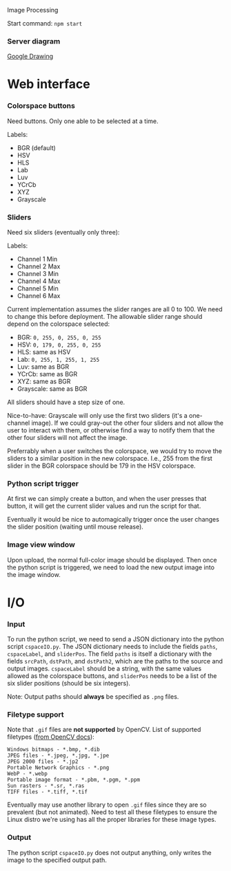 Image Processing

Start command: ```npm start```

### Server diagram
[Google Drawing](https://docs.google.com/drawings/d/1uWreipfi0DMKE4uUHaOYCQ-QzAgpVda_hICyem6VdqA/edit)

# Web interface

### Colorspace buttons

Need buttons. Only one able to be selected at a time.

Labels:
- BGR (default)
- HSV
- HLS
- Lab
- Luv
- YCrCb
- XYZ
- Grayscale

### Sliders

Need six sliders (eventually only three):

Labels:
- Channel 1 Min
- Channel 2 Max
- Channel 3 Min
- Channel 4 Max
- Channel 5 Min
- Channel 6 Max

Current implementation assumes the slider ranges are all 0 to 100. We need to change this before deployment.
The allowable slider range should depend on the colorspace selected:

- BGR: `0, 255, 0, 255, 0, 255`
- HSV: `0, 179, 0, 255, 0, 255`
- HLS: same as HSV
- Lab: `0, 255, 1, 255, 1, 255`
- Luv: same as BGR
- YCrCb: same as BGR
- XYZ: same as BGR
- Grayscale: same as BGR

All sliders should have a step size of one.

Nice-to-have: Grayscale will only use the first two sliders (it's a one-channel image). If we could gray-out the other four sliders and not allow the user to interact with them, or otherwise find a way to notify them that the other four sliders will not affect the image.

Preferrably when a user switches the colorspace, we would try to move the sliders to a similar position in the new colorspace. I.e., 255 from the first slider in the BGR colorspace should be 179 in the HSV colorspace.

### Python script trigger

At first we can simply create a button, and when the user presses that button, it will get the current slider values and run the script for that.

Eventually it would be nice to automagically trigger once the user changes the slider position (waiting until mouse release).

### Image view window

Upon upload, the normal full-color image should be displayed. Then once the python script is triggered, we need to load the new output image into the image window.

# I/O

### Input

To run the python script, we need to send a JSON dictionary into the python script `cspaceIO.py`. The JSON dictionary needs to include the fields `paths`, `cspaceLabel`, and `sliderPos`. The field `paths` is itself a dictionary with the fields `srcPath`, `dstPath`, and `dstPath2`, which are the paths to the source and output images. `cspaceLabel` should be a string, with the same values allowed as the colorspace buttons, and `sliderPos` needs to be a list of the six slider positions (should be six integers). 

Note: Output paths should **always** be specified as `.png` files.

### Filetype support

Note that `.gif` files are **not supported** by OpenCV. List of supported filetypes ([from OpenCV docs](http://docs.opencv.org/3.0-beta/modules/imgcodecs/doc/reading_and_writing_images.html#imread)):

    Windows bitmaps - *.bmp, *.dib
    JPEG files - *.jpeg, *.jpg, *.jpe
    JPEG 2000 files - *.jp2
    Portable Network Graphics - *.png
    WebP - *.webp
    Portable image format - *.pbm, *.pgm, *.ppm
    Sun rasters - *.sr, *.ras
    TIFF files - *.tiff, *.tif
    
Eventually may use another library to open `.gif` files since they are so prevalent (but not animated). Need to test all these filetypes to ensure the Linux distro we're using has all the proper libraries for these image types.

### Output

The python script `cspaceIO.py` does not output anything, only writes the image to the specified output path.
